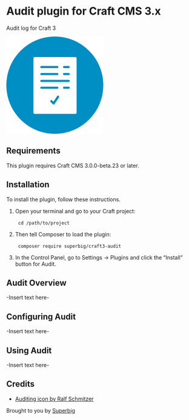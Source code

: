 # Audit plugin for Craft CMS 3.x

Audit log for Craft 3

![Screenshot](resources/img/icon.png)

## Requirements

This plugin requires Craft CMS 3.0.0-beta.23 or later.

## Installation

To install the plugin, follow these instructions.

1. Open your terminal and go to your Craft project:

        cd /path/to/project

2. Then tell Composer to load the plugin:

        composer require superbig/craft3-audit

3. In the Control Panel, go to Settings → Plugins and click the “Install” button for Audit.

## Audit Overview

-Insert text here-

## Configuring Audit

-Insert text here-

## Using Audit

-Insert text here-

## Credits

- [Auditing icon by Ralf Schmitzer](https://thenounproject.com/term/auditing/960985)

Brought to you by [Superbig](https://superbig.co)
